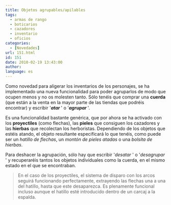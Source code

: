 ```yaml
---
title: Objetos agrupables/apilables
tags:
  - armas de rango
  - boticarios
  - cazadores
  - inventario
  - oficios
categories:
  - [Novedades]
url: 151.html
id: 151
date: 2010-02-19 13:43:00
author:
language: es
---
```


Como novedad para aligerar los inventarios de los personajes, se ha implementado una nueva funcionalidad para poder agruparlos de modo que ocupen menos y no os molesten tanto. Sólo tenéis que comprar una **cuerda** (que están a la venta en la mayor parte de las tiendas que podréis encontrar) y escribir '**_atar <objetos>_**' o '**_agrupar <objetos>_**'.

Es una funcionalidad bastante genérica, que por ahora se ha activado con los **proyectiles** (como flechas), las **pieles** que consiguen los cazadores y las **hierbas** que recolectan los herboristas. Dependiendo de los objetos que estéis atando, el objeto resultante especificará lo que tenéis, como puede ser un _hatillo de flechas_, un _montón de pieles atadas_ o una _bolsita de hierbas_.

Para deshacer la agrupación, sólo hay que escribir '_desatar <objeto>_' o '_desagrupar <objeto>_' y recuperaréis tantos los objetos individuales como la cuerda, en el mismo estado en el que se encontraban.

> En el caso de los proyectiles, el sistema de disparo con los arcos seguirá funcionando perfectamente, extrayendo las flechas una a una del hatillo, hasta que este desaparezca. Es plenamente funcional incluso aunque el hatillo esté introducido dentro de un carcaj a la espalda.